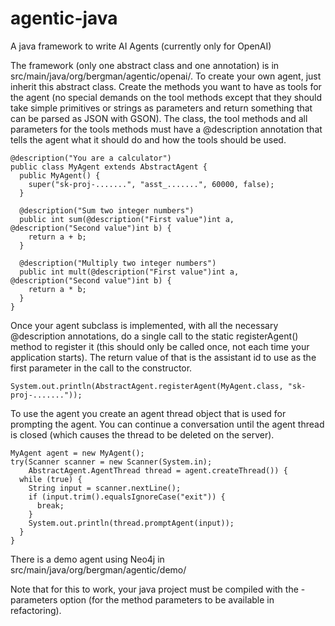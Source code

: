 # agentic-java
A java framework to write AI Agents (currently only for OpenAI)

The framework (only one abstract class and one annotation) is in src/main/java/org/bergman/agentic/openai/.
To create your own agent, just inherit this abstract class. Create the methods you want to have as tools for
the agent (no special demands on the tool methods except that they should take simple primitives or strings
as parameters and return something that can be parsed as JSON with GSON).
The class, the tool methods and all parameters for the tools methods must have a @description annotation
that tells the agent what it should do and how the tools should be used.

```
@description("You are a calculator")
public class MyAgent extends AbstractAgent {
  public MyAgent() {
    super("sk-proj-.......", "asst_.......", 60000, false);
  }
  
  @description("Sum two integer numbers")
  public int sum(@description("First value")int a, @description("Second value")int b) {
    return a + b;
  }
  
  @description("Multiply two integer numbers")
  public int mult(@description("First value")int a, @description("Second value")int b) {
    return a * b;
  }
}
```

Once your agent subclass is implemented, with all the necessary @description annotations, do a single
call to the static registerAgent() method to register it (this should only be called once, not each time
your application starts). The return value of that is the assistant id to use as the first parameter in the
call to the constructor.

```
System.out.println(AbstractAgent.registerAgent(MyAgent.class, "sk-proj-......."));
```

To use the agent you create an agent thread object that is used for prompting the agent. You can continue
a conversation until the agent thread is closed (which causes the thread to be deleted on the server).

```
MyAgent agent = new MyAgent();
try(Scanner scanner = new Scanner(System.in);
    AbstractAgent.AgentThread thread = agent.createThread()) {
  while (true) {
    String input = scanner.nextLine();
    if (input.trim().equalsIgnoreCase("exit")) {
      break;
    }
    System.out.println(thread.promptAgent(input));
  }
}
```

There is a demo agent using Neo4j in src/main/java/org/bergman/agentic/demo/

Note that for this to work, your java project must be compiled with the -parameters option (for the method
parameters to be available in refactoring).
